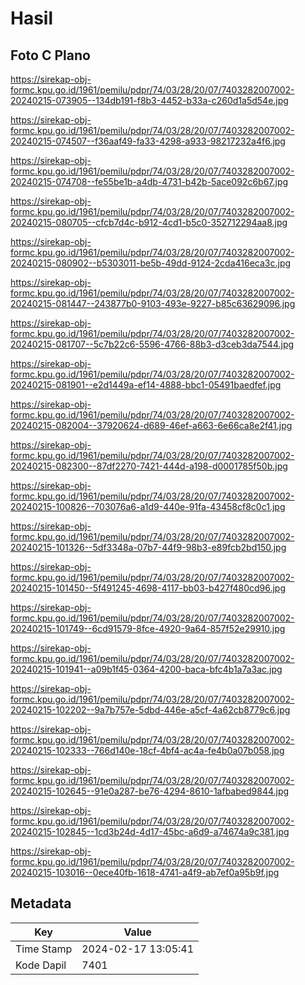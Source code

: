 # Hasil

## Foto C Plano

https://sirekap-obj-formc.kpu.go.id/1961/pemilu/pdpr/74/03/28/20/07/7403282007002-20240215-073905--134db191-f8b3-4452-b33a-c260d1a5d54e.jpg

https://sirekap-obj-formc.kpu.go.id/1961/pemilu/pdpr/74/03/28/20/07/7403282007002-20240215-074507--f36aaf49-fa33-4298-a933-98217232a4f6.jpg

https://sirekap-obj-formc.kpu.go.id/1961/pemilu/pdpr/74/03/28/20/07/7403282007002-20240215-074708--fe55be1b-a4db-4731-b42b-5ace092c6b67.jpg

https://sirekap-obj-formc.kpu.go.id/1961/pemilu/pdpr/74/03/28/20/07/7403282007002-20240215-080705--cfcb7d4c-b912-4cd1-b5c0-352712294aa8.jpg

https://sirekap-obj-formc.kpu.go.id/1961/pemilu/pdpr/74/03/28/20/07/7403282007002-20240215-080902--b5303011-be5b-49dd-9124-2cda416eca3c.jpg

https://sirekap-obj-formc.kpu.go.id/1961/pemilu/pdpr/74/03/28/20/07/7403282007002-20240215-081447--243877b0-9103-493e-9227-b85c63629096.jpg

https://sirekap-obj-formc.kpu.go.id/1961/pemilu/pdpr/74/03/28/20/07/7403282007002-20240215-081707--5c7b22c6-5596-4766-88b3-d3ceb3da7544.jpg

https://sirekap-obj-formc.kpu.go.id/1961/pemilu/pdpr/74/03/28/20/07/7403282007002-20240215-081901--e2d1449a-ef14-4888-bbc1-05491baedfef.jpg

https://sirekap-obj-formc.kpu.go.id/1961/pemilu/pdpr/74/03/28/20/07/7403282007002-20240215-082004--37920624-d689-46ef-a663-6e66ca8e2f41.jpg

https://sirekap-obj-formc.kpu.go.id/1961/pemilu/pdpr/74/03/28/20/07/7403282007002-20240215-082300--87df2270-7421-444d-a198-d0001785f50b.jpg

https://sirekap-obj-formc.kpu.go.id/1961/pemilu/pdpr/74/03/28/20/07/7403282007002-20240215-100826--703076a6-a1d9-440e-91fa-43458cf8c0c1.jpg

https://sirekap-obj-formc.kpu.go.id/1961/pemilu/pdpr/74/03/28/20/07/7403282007002-20240215-101326--5df3348a-07b7-44f9-98b3-e89fcb2bd150.jpg

https://sirekap-obj-formc.kpu.go.id/1961/pemilu/pdpr/74/03/28/20/07/7403282007002-20240215-101450--5f491245-4698-4117-bb03-b427f480cd96.jpg

https://sirekap-obj-formc.kpu.go.id/1961/pemilu/pdpr/74/03/28/20/07/7403282007002-20240215-101749--6cd91579-8fce-4920-9a64-857f52e29910.jpg

https://sirekap-obj-formc.kpu.go.id/1961/pemilu/pdpr/74/03/28/20/07/7403282007002-20240215-101941--a09b1f45-0364-4200-baca-bfc4b1a7a3ac.jpg

https://sirekap-obj-formc.kpu.go.id/1961/pemilu/pdpr/74/03/28/20/07/7403282007002-20240215-102202--9a7b757e-5dbd-446e-a5cf-4a62cb8779c6.jpg

https://sirekap-obj-formc.kpu.go.id/1961/pemilu/pdpr/74/03/28/20/07/7403282007002-20240215-102333--766d140e-18cf-4bf4-ac4a-fe4b0a07b058.jpg

https://sirekap-obj-formc.kpu.go.id/1961/pemilu/pdpr/74/03/28/20/07/7403282007002-20240215-102645--91e0a287-be76-4294-8610-1afbabed9844.jpg

https://sirekap-obj-formc.kpu.go.id/1961/pemilu/pdpr/74/03/28/20/07/7403282007002-20240215-102845--1cd3b24d-4d17-45bc-a6d9-a74674a9c381.jpg

https://sirekap-obj-formc.kpu.go.id/1961/pemilu/pdpr/74/03/28/20/07/7403282007002-20240215-103016--0ece40fb-1618-4741-a4f9-ab7ef0a95b9f.jpg


## Metadata

| Key        | Value               |
| ---------- | ------------------- |
| Time Stamp | 2024-02-17 13:05:41 |
| Kode Dapil | 7401                |



